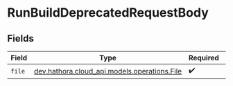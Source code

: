 # RunBuildDeprecatedRequestBody


## Fields

| Field                                                                           | Type                                                                            | Required                                                                        | Description                                                                     |
| ------------------------------------------------------------------------------- | ------------------------------------------------------------------------------- | ------------------------------------------------------------------------------- | ------------------------------------------------------------------------------- |
| `file`                                                                          | [dev.hathora.cloud_api.models.operations.File](../../models/operations/File.md) | :heavy_check_mark:                                                              | N/A                                                                             |